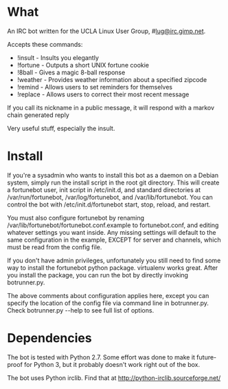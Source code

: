 # What #

An IRC bot written for the UCLA Linux User Group, #lug@irc.gimp.net. 

Accepts these commands:
- !insult - Insults you elegantly
- !fortune - Outputs a short UNIX fortune cookie
- !8ball - Gives a magic 8-ball response
- !weather - Provides weather information about a specified zipcode
- !remind - Allows users to set reminders for themselves
- !replace - Allows users to correct their most recent message

If you call its nickname in a public message, it will respond with a markov
chain generated reply

Very useful stuff, especially the insult.

# Install #

If you're a sysadmin who wants to install this bot as a daemon on a Debian
system, simply run the install script in the root git directory. This will
create a fortunebot user, init script in /etc/init.d, and standard directories
at /var/run/fortunebot, /var/log/fortunebot, and /var/lib/fortunebot. You can
control the bot with /etc/init.d/fortunebot start, stop, reload, and restart.

You must also configure fortunebot by renaming
/var/lib/fortunebot/fortunebot.conf.example to fortunebot.conf, and editing
whatever settings you want inside. Any missing settings will default to the
same configuration in the example, EXCEPT for server and channels, which must be
read from the config file.

If you don't have admin privileges, unfortunately you still need to find some
way to install the fortunebot python package. virtualenv works great. After you
install the package, you can run the bot by directly invoking botrunner.py.

The above comments about configuration applies here, except you can specify the
location of the config file via command line in botrunner.py. Check
botrunner.py --help to see full list of options.

# Dependencies #

The bot is tested with Python 2.7. Some effort was done to make it future-proof
for Python 3, but it probably doesn't work right out of the box.

The bot uses Python irclib. Find that at http://python-irclib.sourceforge.net/

